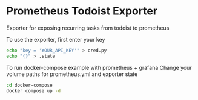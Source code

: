 # Prometheus Todoist Exporter
Exporter for exposing recurring tasks from todoist to prometheus

To use the exporter, first enter your key
```bash
echo "key = 'YOUR_API_KEY'" > cred.py
echo "{}" > .state
```

To run docker-compose example with prometheus + grafana
Change your volume paths for prometheus.yml and exporter state
```bash
cd docker-compose
docker compose up -d
``` 
